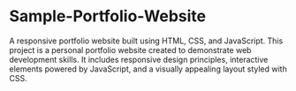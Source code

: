 # Sample-Portfolio-Website
A responsive portfolio website built using HTML, CSS, and JavaScript.
This project is a personal portfolio website created to demonstrate web development skills. It includes responsive design principles, interactive elements powered by JavaScript, and a visually appealing layout styled with CSS.
